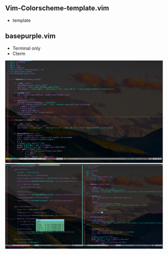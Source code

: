 ## Vim-Colorscheme-template.vim
- template

## basepurple.vim

- Terminal only
- Cterm

![img](https://github.com/evilH2O2/Daily/blob/master/img/Upload/img1.png)
![img](https://github.com/evilH2O2/Daily/blob/master/img/Upload/im3.png)
  
